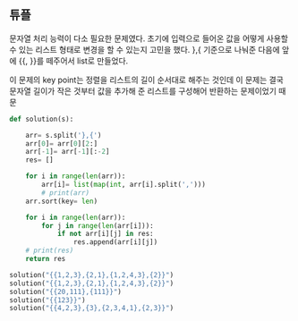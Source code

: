 ##  튜플

문자열 처리 능력이 다소 필요한 문제였다. 초기에 입력으로 들어온 값을 어떻게 사용할 수 있는 리스트 형태로 변경을 할 수 있는지 고민을 했다. },{ 기준으로 나눠준 다음에 앞에 {{, }}를 떼주어서 list로 만들었다.

이 문제의 key point는 정렬을 리스트의 길이 순서대로 해주는 것인데 이 문제는 결국 문자열 길이가 작은 것부터 값을 추가해 준 리스트를 구성해어 반환하는 문제이었기 때문

```python
def solution(s):

    arr= s.split('},{')
    arr[0]= arr[0][2:]
    arr[-1]= arr[-1][:-2]
    res= []

    for i in range(len(arr)):
        arr[i]= list(map(int, arr[i].split(',')))
        # print(arr)
    arr.sort(key= len)

    for i in range(len(arr)):
        for j in range(len(arr[i])):
            if not arr[i][j] in res:
                res.append(arr[i][j])
    # print(res)
    return res

solution("{{1,2,3},{2,1},{1,2,4,3},{2}}")
solution("{{1,2,3},{2,1},{1,2,4,3},{2}}")
solution("{{20,111},{111}}")
solution("{{123}}")
solution("{{4,2,3},{3},{2,3,4,1},{2,3}}")
```

